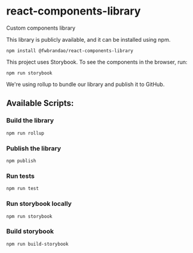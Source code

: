 # react-components-library

Custom components library

This library is publicly available, and it can be installed using npm.

```
npm install @fwbrandao/react-components-library
```

This project uses Storybook. To see the components in the browser, run:
  
```
npm run storybook
```

We're using rollup to bundle our library and publish it to GitHub. 

## Available Scripts:

### Build the library
```
npm run rollup
```

### Publish the library
```
npm publish
```

### Run tests
```
npm run test
```

### Run storybook locally
```
npm run storybook
```

### Build storybook
```
npm run build-storybook
```
